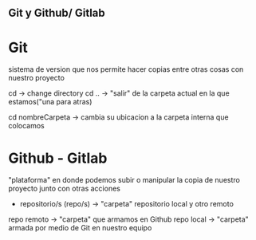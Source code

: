 ## Git y Github/ Gitlab

# Git

sistema de version que nos permite hacer copias entre otras cosas con nuestro proyecto

cd -> change directory 
cd .. -> "salir" de la carpeta actual en la que estamos("una para atras)

cd nombreCarpeta -> cambia su ubicacion a la carpeta interna que colocamos

# Github - Gitlab 

"plataforma" en donde podemos subir o manipular la copia de nuestro proyecto junto con otras acciones 


- repositorio/s (repo/s) -> "carpeta"
repositorio local y otro remoto 

repo remoto -> "carpeta" que armamos en Github
repo local -> "carpeta" armada por medio de Git en nuestro equipo